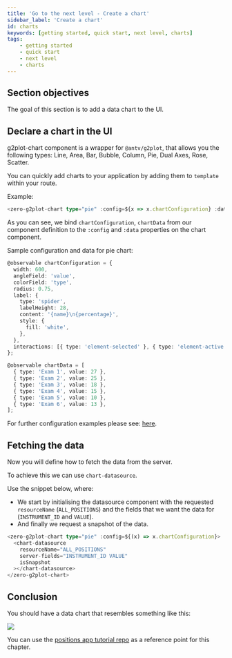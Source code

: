 ```yaml
---
title: 'Go to the next level - Create a chart'
sidebar_label: 'Create a chart'
id: charts
keywords: [getting started, quick start, next level, charts]
tags:
    - getting started
    - quick start
    - next level
    - charts
---
```


## Section objectives
The goal of this section is to add a data chart to the UI.

## Declare a chart in the UI

g2plot-chart component is a wrapper for `@antv/g2plot`, that allows you the following types: Line, Area, Bar, Bubble, Column, Pie, Dual Axes, Rose, Scatter.

You can quickly add charts to your application by adding them to `template` within your route.

Example:

```typescript title='home.template.ts'
<zero-g2plot-chart type="pie" :config=${x => x.chartConfiguration} :data=${x => x.chartData}></zero-g2plot-chart>
```

As you can see, we bind `chartConfiguration`, `chartData` from our component definition to the `:config` and `:data` properties on the chart component.

Sample configuration and data for pie chart:

```typescript title='home.ts'
@observable chartConfiguration = {
  width: 600,
  angleField: 'value',
  colorField: 'type',
  radius: 0.75,
  label: {
    type: 'spider',
    labelHeight: 28,
    content: '{name}\n{percentage}',
    style: {
      fill: 'white',
    },
  },
  interactions: [{ type: 'element-selected' }, { type: 'element-active' }],
};

@observable chartData = [
  { type: 'Exam 1', value: 27 },
  { type: 'Exam 2', value: 25 },
  { type: 'Exam 3', value: 18 },
  { type: 'Exam 4', value: 15 },
  { type: 'Exam 5', value: 10 },
  { type: 'Exam 6', value: 13 },
];
```

For further configuration examples please see: [here](https://g2plot.antv.vision/en/examples/gallery).

## Fetching the data
Now you will define how to fetch the data from the server.

To achieve this we can use `chart-datasource`.

Use the snippet below, where:

- We start by initialising the datasource component with the requested `resourceName` (`ALL_POSITIONS`) and the fields that we want the data for (`INSTRUMENT_ID` and `VALUE`).
- And finally we request a snapshot of the data.

```typescript title="home.template.ts"
<zero-g2plot-chart type="pie" :config=${(x) => x.chartConfiguration}>
  <chart-datasource
    resourceName="ALL_POSITIONS"
    server-fields="INSTRUMENT_ID VALUE"
    isSnapshot
  ></chart-datasource>
</zero-g2plot-chart>
```

## Conclusion
You should have a data chart that resembles something like this:

![](/img/charts.png)

You can use the [positions app tutorial repo](https://github.com/genesiscommunitysuccess/positions-app-tutorial/tree/Complete_positions_app/client/web/src/routes/home) as a reference point for this chapter.
